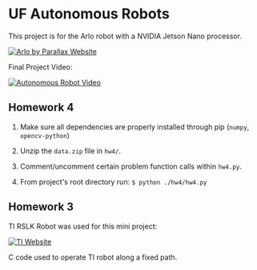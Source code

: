 # UF Autonomous Robots

This project is for the Arlo robot with a NVIDIA Jetson Nano processor.

[![Arlo by Parallax Website](https://external-content.duckduckgo.com/iu/?u=https%3A%2F%2Ftse1.mm.bing.net%2Fth%3Fid%3DOIP.stIAjyjZGuHV4H3t8Z1AoAHaCV%26pid%3DApi&f=1&ipt=62a2dbe0522ccdbbecded69adc6a8da93b7ab6d4b606c71c859451a05ead006f&ipo=images)](https://www.parallax.com/ "Arlo")

Final Project Video:

[![Autonomous Robot Video](https://yt-embed.live/embed?v=Rifhea-eawo&t)](https://www.youtube.com/watch?v=Rifhea-eawo&t "Autonomous Robot Video")


## Homework 4

1. Make sure all dependencies are properly installed through pip (`numpy`, `opencv-python`)
2. Unzip the `data.zip` file in `hw4/`.

3. Comment/uncomment certain problem function calls within `hw4.py`.

4. From project's root directory run: `$ python ./hw4/hw4.py`

## Homework 3
TI RSLK Robot was used for this mini project:

[![TI Website](https://university.ti.com/programs/RSLK/)](https://university.ti.com/programs/RSLK/files/productdata/texas%20instruments/ti%20rover/rover/tiroverti84pce360/default/images/main/rslk-3d-lateral-spin0000.jpg "TI Website") 


C code used to operate TI robot along a fixed path.


